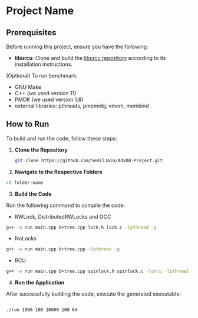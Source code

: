
# Project Name

## Prerequisites

Before running this project, ensure you have the following:

- **liburcu**: Clone and build the [liburcu repository](https://liburcu.org/) according to its installation instructions.

(Optional) To run benchmark:
- GNU Make
- C++ (we used version 11)
- PMDK (we used version 1.8)
- external libraries: pthreads, pmemobj, vmem, memkind


## How to Run

To build and run the code, follow these steps:

1. **Clone the Repository**
   
   ```bash
   git clone https://github.com/SemilJain/AdvDB-Project.git
   ```
   
2. **Navigate to the Respective Folders**

```bash
cd folder-name
```
3. **Build the Code**

Run the following command to compile the code:

- RWLock, DistributedRWLocks and OCC
```bash
g++ -o run main.cpp b+tree.cpp lock.h lock.c -lpthread -g
```

- NoLocks
```bash
g++ -o run main.cpp b+tree.cpp -lpthread -g
```

- RCU
```bash
g++ -o run main.cpp b+tree.cpp spinlock.h spinlock.c -lurcu -lpthread -g
```

4. **Run the Application**

After successfully building the code, execute the generated executable:

```bash

./run 1000 100 10000 100 64
```

